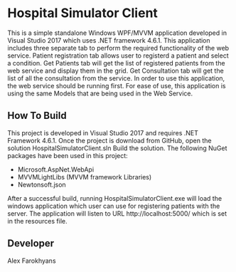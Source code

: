 # Hospital Simulator Client #

This is a simple standalone Windows WPF/MVVM application developed in Visual Studio 2017 which uses .NET framework 4.6.1.
This application includes three separate tab to perform the required functionality of the web service.
Patient registration tab allows user to registerd a patient and select a condition. Get Patients tab will get the list of registered patients from the web service and display them in the grid.
Get Consultation tab will get the list of all the consultation from the service. In order to use this application, the web service should be running first. 
For ease of use, this application is using the same Models that are being used in the Web Service. 


## How To Build ##

This project is developed in Visual Studio 2017 and requires .NET Framework 4.6.1. Once the project is download from GitHub, open the solution HospitalSimulatorClient.sln
Build the solution. The following NuGet packages have been used in this project:
- Microsoft.AspNet.WebApi
- MVVMLightLibs (MVVM framework Libraries)
- Newtonsoft.json

After a successful build, running HospitalSimulatorClient.exe will load the windows application which user can use for registering patients with the server.
The application will listen to URL http://localhost:5000/ which is set in the resources file.


## Developer ##

Alex Farokhyans